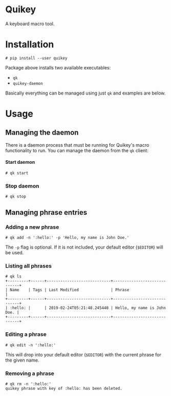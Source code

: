 # Quikey

A keyboard macro tool.

# Installation
```
# pip install --user quikey
```

Package above installs two available executables:
- `qk`
- `quikey-daemon`

Basically everything can be managed using just `qk` and examples are below.

# Usage

## Managing the daemon
There is a daemon process that must be running for Quikey's macro functionality to run. You can manage the daemon from the `qk` client:

#### Start daemon
```
# qk start
```

### Stop daemon
```
# qk stop
```

## Managing phrase entries
### Adding a new phrase
```
# qk add -n ':hello:' -p 'Hello, my name is John Doe.'
```

The `-p` flag is optional. If it is not included, your default editor (`$EDITOR`) will be used.

### Listing all phrases
```
# qk ls 
+---------+------+----------------------------+-----------------------------+
| Name    | Tags | Last Modified              | Phrase                      |
+---------+------+----------------------------+-----------------------------+
| :hello: |      | 2019-02-24T05:21:48.245440 | Hello, my name is John Doe. |
+---------+------+----------------------------+-----------------------------+

```
### Editing a phrase
```
# qk edit -n ':hello:'
```

This will drop into your default editor (`$EDITOR`) with the current phrase for the given name. 
### Removing a phrase
```
# qk rm -n ':hello:'
quikey phrase with key of :hello: has been deleted.
```
